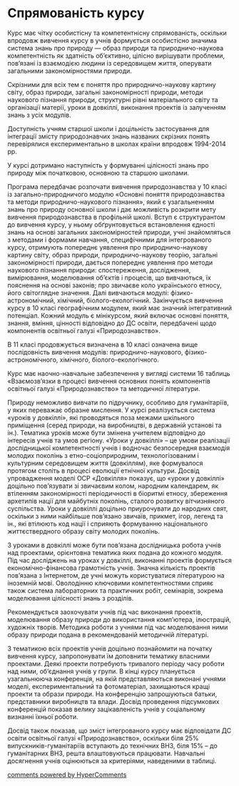 <div id="hypercomments_widget" class="js-hypercomments-widget invisible"></div>

Спрямованість курсу 
=============================================

<p>Курс має чітку особистісну та компетентнісну спрямованість, оскільки впродовж вивчення курсу в учнів формується особистісно значима система знань про природу — образ природи та природничо-наукова компетентність як здатність об’єктивно, цілісно вирішувати проблеми, пов’язані із взаємодією людини із середовищем життя, оперувати загальними закономірностями природи. </p>
<p>Скрізними для всіх тем є поняття про природничо-наукову картину світу, образ природи, загальні закономірності природи, методи наукового пізнання природи, структурні рівні матеріального світу та організації матерії, уроки в довкіллі, виконання проектів із залученням знань з усіх модулів.</p>
<p>Доступність учням старшої школи і доцільність застосування для інтеграції змісту природознавчих знань названих скрізних понять перевірялися експериментально в школах країни впродовж 1994-2014 рр.  </p>
<p>У курсі дотримано наступність у формуванні цілісності знань про природу між початковою, основною та старшою школами.</p>
<p>Програма передбачає розпочати вивчення природознавства у 10 класі із загально-природничого модулю «Основні поняття природознавства та методи природничо-наукового пізнання», який є узагальненням знань про природу основної школи і дає можливість розкрити мету вивчення природознавства в профільній школі. Вступ є структурантом до вивчення курсу, у ньому обґрунтовується встановлення єдності знань  на основі  загальних закономірностей природи, учні знайомляться з методами і формами навчання, специфічними для інтегрованого курсу, отримують попереднє уявлення про природничо-наукову картину світу, образ природи,  природничо-наукову теорію, загальні закономірності природи,  дається попереднє уявлення про методи наукового пізнання природи: спостереження, дослідження, вимірювання, моделювання об’єктів і процесів, що вивчаються, їх пояснення на основі законів; про звичаєве коло українського етносу, його світоглядне значення. Далі вивчаються модулі: фізико-астрономічний, хімічний, біолого-екологічний. Закінчується вивчення курсу в 10 класі географічним модулем, який має значний інтегративний потенціал. Кожний модуль є мінікурсом, який включає основні поняття, знання, вміння, цінності відповідно до ДС освіти, передбачені щодо компонентів освітньої галузі «Природознавство».</p>
<p>В 11 класі продовжується визначена в 10 класі означена вище послідовність вивчення модулів: природничо-наукового, фізико-астрономічного, хімічного, біолого-екологічного. </p>
<p>Курс має наочно-навчальне забезпечення у вигляді системи 16 таблиць «Взаємозв’язки в процесі вивчення основних понять компонентів освітньої галузі «Природознавство» та методичної літератури.</p>
<p>Природу неможливо вивчати по підручнику, особливо для гуманітаріїв, у яких переважає образне мислення. У курсі реалізується система «уроків у довкіллі», які проводяться поза межами шкільного приміщення (серед природи, на виробництві, в державній установі та ін.). Тематика уроків може бути змінена учителем відповідно до інтересів учнів та умов регіону. «Уроки у довкіллі» – це умови реалізації дослідницької компетентності учнів і водночас безпосередня взаємодія молодих поколінь з етно-соціоприродним, технологізованим і культурним середовищем життя (довкіллям), яке формувалося протягом століть в процесі еволюції етнічної культури. Досвід упровадження моделі ОСР «Довкілля» показує, що «уроки у довкіллі» доцільно пов’язувати зі звичаєвим колом, народним календарем, як втіленням закономірності періодичності в біоритмі етносу, збереження архетипів нації для майбутніх поколінь, сталого розвитку вітчизняного суспільства. Уроки у довкіллі доцільно приурочувати до народних свят, оскільки з ними найбільше пов’язано звичаїв, прикмет, ігор, легенд та ін., які втілюють код нації і сприяють формуванню національного життєствердного образу світу молодих поколінь.</p>
<p>З уроками в довкіллі може бути пов’язана дослідницька робота учнів над проектами, орієнтовна тематика яких подана до кожного модуля. Під час досліджень на уроках у довкіллі, виконанні проектів формується економічно-фінансова грамотність учнів. Значна кількість проектів пов’язана з Інтернетом, де учні можуть користуватися літературою на іноземній мові. Оволодінню ключовими компетентностями сприяє також система лабораторних та практичних робіт, семінарів, зокрема моделювання цілісності знань з розділів.</p>
<p>Рекомендується заохочувати учнів  під час виконання проектів, моделювання образу природи до використання комп’ютера, ілюстрацій, художніх творів. Методика роботи з учнями під час моделювання ними образу природи подана в рекомендованій методичній літературі. </p>
<p>З тематикою всіх проектів учнів доцільно познайомити на початку вивчення курсу, запропонувати їм доповнити тематику власними проектами. Деякі проекти потребують тривалого періоду часу роботи над ними, об’єднання учнів у групи. В кінці курсу планується узагальнююча конференція, на якій представляються виконані учнями моделі, експериментальний та фотоматеріал, захищаються кращі проекти та образи природи. На конференцію запрошуються батьки, представники виробництв та влади. Досвід проведення підсумкових конференцій показав велику зацікавленість учнів у соціальному визнанні їхньої роботи. </p>
<p>Досвід також показав, що  зміст інтегрованого курсу має відповідати ДС освіти освітньої галузі «Природознавство», оскільки біля 25% випускників-гуманітаріїв вступають до технічних ВНЗ, біля 15% – до гуманітарних ВНЗ, решта влаштовуються працювати.
Навчальні досягнення учнів оцінюються за критеріями, наведеними в таблиці.</p>



<div class="js-hypercomments-container">
<a href="http://hypercomments.com" class="hc-link" title="comments widget">comments powered by HyperComments</a>
</div>